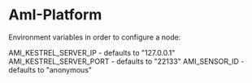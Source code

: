AmI-Platform
============

Environment variables in order to configure a node:

AMI_KESTREL_SERVER_IP  - defaults to "127.0.0.1"
AMI_KESTREL_SERVER_PORT - defaults to "22133"
AMI_SENSOR_ID - defaults to "anonymous"
